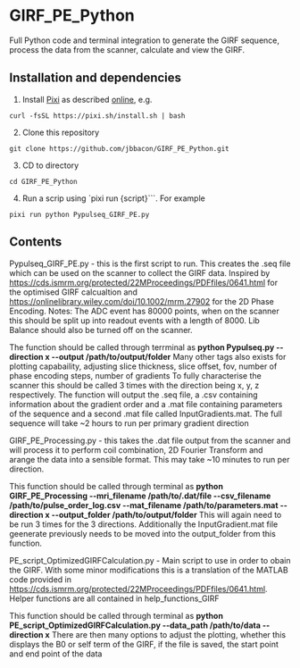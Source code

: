 # GIRF_PE_Python
Full Python code and terminal integration to generate the GIRF sequence, process the data from the scanner, calculate and view the GIRF.

## Installation and dependencies
1. Install [Pixi](https://pixi.sh) as described [online](https://pixi.sh/latest/), e.g.

```
curl -fsSL https://pixi.sh/install.sh | bash
```

2. Clone this repository
```
git clone https://github.com/jbbacon/GIRF_PE_Python.git
```

3. CD to directory
```
cd GIRF_PE_Python
```

4. Run a scrip using `pixi run {script}```. For example
```
pixi run python Pypulseq_GIRF_PE.py
```

## Contents
Pypulseq_GIRF_PE.py - this is the first script to run. This creates the .seq file which can be used on the scanner to collect the GIRF data. 
Inspired by https://cds.ismrm.org/protected/22MProceedings/PDFfiles/0641.html for the optimised GIRF calcualtion and https://onlinelibrary.wiley.com/doi/10.1002/mrm.27902 for the 2D Phase Encoding. 
Notes: The ADC event has 80000 points, when on the scanner this should be split up into readout events with a length of 8000. Lib Balance should also be turned off on the scanner. 

The function should be called through terrminal as 
**python Pypulseq.py --direction x --output /path/to/output/folder**
Many other tags also exists for plotting capabaility, adjusting slice thickness, slice offset, fov, number of phase encoding steps, number of gradients 
To fully characterise the scanner this should be called 3 times with the direction being x, y, z respectively. 
The function will output the .seq file, a .csv containing information about the gradient order and a .mat file containing parameters of the sequence and a second .mat file called InputGradients.mat. The full sequence will take ~2 hours to run per primary gradient direction


GIRF_PE_Processing.py - this takes the .dat file output from the scanner and will process it to perform coil combination, 2D Fourier Transform and arange the data into a sensible format. This may take ~10 minutes to run per direction.

This function should be called through terminal as 
**python GIRF_PE_Processing --mri_filename /path/to/.dat/file --csv_filename /path/to/pulse_order_log.csv --mat_filename /path/to/parameters.mat --direction x --output_folder /path/to/output/folder**
This will again need to be run 3 times for the 3 directions. 
Additionally the InputGradient.mat file geenerate previously needs to be moved into the output_folder from this function. 


PE_script_OptimizedGIRFCalculation.py - Main script to use in order to obain the GIRF. With some minor modifications this is a translation of the MATLAB code provided in https://cds.ismrm.org/protected/22MProceedings/PDFfiles/0641.html. Helper functions are all contained in help_functions_GIRF

This function should be called through terminal as
**python PE_script_OptimizedGIRFCalculation.py --data_path /path/to/data --direction x**
There are then many options to adjust the plotting, whether this displays the B0 or self term of the GIRF, if the file is saved, the start point and end point of the data 
